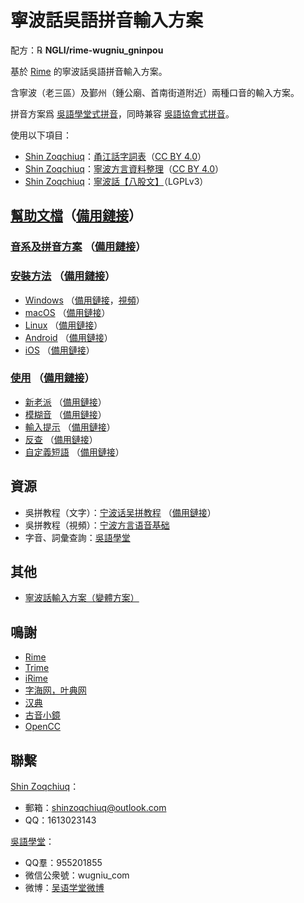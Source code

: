 # 寧波話吳語拼音輸入方案

配方：℞ **NGLI/rime-wugniu_gninpou**

基於 [Rime](https://rime.im/) 的寧波話吳語拼音輸入方案。

含寧波（老三區）及鄞州（鍾公廟、首南街道附近）兩種口音的輸入方案。

拼音方案爲 [吳語學堂式拼音](https://github.com/NGLI/rime-wugniu_gninpou/wiki/音系及拼音方案)，同時兼容 [吳語協會式拼音](http://wu-chinese.com/romanization/)。

使用以下項目：

- [Shin Zoqchiuq](https://github.com/shinzoqchiuq)：[甬江話字詞表](https://github.com/ionkaon/dictionary)（[CC BY 4.0](https://creativecommons.org/licenses/by/4.0/)）
- [Shin Zoqchiuq](https://github.com/shinzoqchiuq)：[寧波方言資料整理](https://github.com/ionkaon/data)（[CC BY 4.0](https://creativecommons.org/licenses/by/4.0/)）
- [Shin Zoqchiuq](https://github.com/shinzoqchiuq)：[寧波話【八股文】](https://github.com/ionkaon/gninpou-essay)（LGPLv3）

## [幫助文檔](https://github.com/NGLI/rime-wugniu_gninpou/wiki)（[備用鏈接](https://gitee.com/ionkaon/rime-wugniu_gninpou/wikis)）

### [音系及拼音方案](https://github.com/NGLI/rime-wugniu_gninpou/wiki/音系及拼音方案) （[備用鏈接](https://gitee.com/ionkaon/rime-wugniu_gninpou/wikis/音系及拼音方案)）

### [安裝方法](https://ngli.github.io/安装方法/安装方法.html) （[備用鏈接](https://ngli.gitee.io/安装方法/安装方法.html)）

- [Windows](https://ngli.github.io/安装方法/Windows.html) （[備用鏈接](https://ngli.gitee.io/安装方法/Windows.html)，[視頻](https://www.bilibili.com/video/BV1db411S7gf)）
- [macOS](https://ngli.github.io/安装方法/macOS.html) （[備用鏈接](https://ngli.gitee.io/安装方法/macOS.html)）
- [Linux](https://ngli.github.io/安装方法/Linux.html) （[備用鏈接](https://ngli.gitee.io/安装方法/Linux.html)）
- [Android](https://ngli.github.io/安装方法/Android.html) （[備用鏈接](https://ngli.gitee.io/安装方法/Android.html)）
- [iOS](https://ngli.github.io/安装方法/iOS.html) （[備用鏈接](https://ngli.gitee.io/安装方法/iOS.html)）

### [使用](https://github.com/NGLI/rime-wugniu_gninpou/wiki/使用) （[備用鏈接](https://gitee.com/ionkaon/rime-wugniu_gninpou/wikis/使用)）

- [新老派](https://github.com/NGLI/rime-wugniu_gninpou/wiki/使用#新老派) （[備用鏈接](https://gitee.com/ionkaon/rime-wugniu_gninpou/wikis/使用#新老派)）
- [模糊音](https://github.com/NGLI/rime-wugniu_gninpou/wiki/使用#模糊音) （[備用鏈接](https://gitee.com/ionkaon/rime-wugniu_gninpou/wikis/使用#模糊音)）
- [輸入提示](https://github.com/NGLI/rime-wugniu_gninpou/wiki/使用#输入提示) （[備用鏈接](https://gitee.com/ionkaon/rime-wugniu_gninpou/wikis/使用#输入提示)）
- [反查](https://github.com/NGLI/rime-wugniu_gninpou/wiki/使用#反查) （[備用鏈接](https://gitee.com/ionkaon/rime-wugniu_gninpou/wikis/使用#反查)）
- [自定義短語](https://github.com/NGLI/rime-wugniu_gninpou/wiki/使用#自定义短语) （[備用鏈接](https://gitee.com/ionkaon/rime-wugniu_gninpou/wikis/使用#自定义短语)）

## 資源

- 吳拼教程（文字）：[宁波话吴拼教程](https://ionkaon.github.io/phin-in-tutorial/) （[備用鏈接](https://ionkaon.gitee.io/phin-in-tutorial/)）
- 吳拼教程（視頻）：[宁波方言语音基础](https://www.bilibili.com/video/BV1P3411J7qq)
- 字音、詞彙查詢：[吳語學堂](https://www.wugniu.com/)

## 其他

- [寧波話輸入方案（變體方案）](https://github.com/ionkaon/rime-gninpou-variant)

## 鳴謝

- [Rime](https://rime.im/)
- [Trime](https://github.com/osfans/trime)
- [iRime](https://github.com/jimmy54/iRime)
- [字海网，叶典网](http://yedict.com/)
- [汉典](http://www.zdic.net/)
- [古音小鏡](http://www.kaom.net/)
- [OpenCC](https://opencc.byvoid.com/)

## 聯繫

[Shin Zoqchiuq](https://github.com/shinzoqchiuq)：

- 郵箱：shinzoqchiuq@outlook.com
- QQ：1613023143

[吳語學堂](https://www.wugniu.com/)：

- QQ羣：955201855
- 微信公衆號：wugniu_com
- 微博：[吴语学堂微博](https://weibo.com/u/6541762299)
